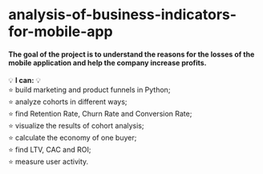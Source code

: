 # analysis-of-business-indicators-for-mobile-app
#### **The goal of the project is to understand the reasons for the losses of the mobile application and help the company increase profits.**

💡 **I can:** 💡  
⭐ build marketing and product funnels in Python;  
⭐ analyze cohorts in different ways;  
⭐ find Retention Rate, Churn Rate and Conversion Rate;  
⭐ visualize the results of cohort analysis;  
⭐ calculate the economy of one buyer;  
⭐ find LTV, CAC and ROI;  
⭐ measure user activity.  
